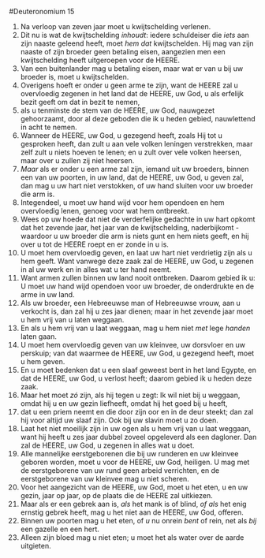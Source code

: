 #Deuteronomium 15
1. Na verloop van zeven jaar moet u kwijtschelding verlenen.
2. Dit nu is wat de kwijtschelding *inhoudt*: iedere schuldeiser die *iets* aan zijn naaste geleend heeft, moet *hem dat* kwijtschelden. Hij mag van zijn naaste of zijn broeder geen betaling eisen, aangezien men een kwijtschelding heeft uitgeroepen voor de HEERE.
3. Van een buitenlander mag u betaling eisen, maar wat er van u bij uw broeder is, moet u kwijtschelden.
4. Overigens hoeft er onder u geen arme te zijn, want de HEERE zal u overvloedig zegenen in het land dat de HEERE, uw God, u als erfelijk bezit geeft om dat in bezit te nemen,
5. als u tenminste de stem van de HEERE, uw God, nauwgezet gehoorzaamt, door al deze geboden die ik u heden gebied, nauwlettend in acht te nemen.
6. Wanneer de HEERE, uw God, u gezegend heeft, zoals Hij tot u gesproken heeft, dan zult u aan vele volken leningen verstrekken, maar zelf zult u niets hoeven te lenen; en u zult over vele volken heersen, maar over u zullen zij niet heersen.
7. *Maar* als er onder u een arme zal zijn, iemand uit uw broeders, binnen een van uw poorten, in uw land, dat de HEERE, uw God, u geven zal, dan mag u uw hart niet verstokken, of uw hand sluiten voor uw broeder die arm is.
8. Integendeel, u moet uw hand wijd voor hem opendoen en hem overvloedig lenen, genoeg voor wat hem ontbreekt.
9. Wees op uw hoede dat niet de verderfelijke gedachte in uw hart opkomt dat het zevende jaar, het jaar van de kwijtschelding, naderbijkomt - waardoor u uw broeder die arm is niets gunt en hem niets geeft, en hij over u tot de HEERE roept en er zonde in u is.
10. U moet hem overvloedig geven, en laat uw hart niet verdrietig zijn als u hem geeft. Want vanwege deze zaak zal de HEERE, uw God, u zegenen in al uw werk en in alles wat u ter hand neemt.
11. Want armen zullen binnen uw land nooit ontbreken. Daarom gebied ik u: U moet uw hand wijd opendoen voor uw broeder, de onderdrukte en de arme in uw land.
12. Als uw broeder, een Hebreeuwse man of Hebreeuwse vrouw, aan u verkocht is, dan zal hij u zes jaar dienen; maar in het zevende jaar moet u hem vrij van u laten weggaan.
13. En als u hem vrij van u laat weggaan, mag u hem niet *met* lege *handen* laten gaan.
14. U moet hem overvloedig geven van uw kleinvee, uw dorsvloer en uw perskuip; van dat waarmee de HEERE, uw God, u gezegend heeft, moet u hem geven.
15. En u moet bedenken dat u een slaaf geweest bent in het land Egypte, en dat de HEERE, uw God, u verlost heeft; daarom gebied ik u heden deze zaak.
16. Maar het moet *zó* zijn, als hij tegen u zegt: Ik wil niet bij u weggaan, omdat hij u en uw gezin liefheeft, omdat hij het goed bij u heeft,
17. dat u een priem neemt en die door zijn oor en in de deur steekt; dan zal hij voor altijd uw slaaf zijn. Ook bij uw slavin moet u zo doen.
18. Laat het niet moeilijk zijn in uw ogen als u hem vrij van u laat weggaan, want hij heeft u zes jaar dubbel zoveel opgeleverd als een dagloner. Dan zal de HEERE, uw God, u zegenen in alles wat u doet.
19. Alle mannelijke eerstgeborenen die bij uw runderen en uw kleinvee geboren worden, moet u voor de HEERE, uw God, heiligen. U mag met de eerstgeborene van uw rund geen arbeid verrichten, en de eerstgeborene van uw kleinvee mag u niet scheren.
20. Voor het aangezicht van de HEERE, uw God, moet u het eten, u en uw gezin, jaar op jaar, op de plaats die de HEERE zal uitkiezen.
21. Maar als er een gebrek aan is, *als* het mank is of blind, *of als* het enig ernstig gebrek heeft, mag u het niet aan de HEERE, uw God, offeren.
22. Binnen uw poorten mag u het eten, of *u* nu onrein *bent* of rein, net als *bij* een gazelle en een hert.
23. Alleen zijn bloed mag u niet eten; u moet het als water over de aarde uitgieten.
